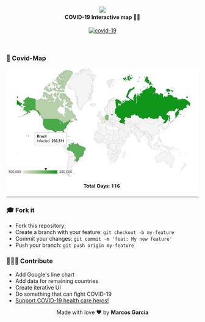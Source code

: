 <h4 align="center">
<img src="mobile/src/assets/logo@3x.png" width="250px" /><br>
 <b>COVID-19 Interactive map</b> 🦸‍♂️
</h4>
<p align="center">
  <a href="https://documenter.getpostman.com/view/2568274/SzS8rjbe?version=latest">
    <img alt="covid-19" src="https://beta.ctvnews.ca/content/dam/ctvnews/images/2020/3/27/1_4871398.jpg?cache_timestamp=1585334101268">
  </a>
  
</p>

<br>

### 🦠 Covid-Map

<div class="flex-container">
 <img src="/screenshots/covidMap.jpg" width="600px;" alt="covid-map"/>
</div>

---

### :mortar_board: Fork it

- Fork this repository;
- Create a branch with your feature: `git checkout -b my-feature`
- Commit your changes: `git commit -m 'feat: My new feature'`
- Push your branch: `git push origin my-feature`

### 👨🏽‍💻 Contribute

- Add Google's line chart
- Add data for remaining countries
- Create iterative UI
- Do something that can fight COVID-19
- <a href="https://secure.vghfoundation.ca/site/Donation2?df_id=2822&mfc_pref=T&2822.donation=form1&_ga=2.249858566.1008709283.1589783245-1400692700.1589783245&_gac=1.120644218.1589783246.CjwKCAjwwYP2BRBGEiwAkoBpAm5mcUbMVsLL2pcTP8AX4ai1iZflqsubbuVNoMFZmUKi7g9s8Nja0BoChg0QAvD_BwE">Support COVID-19 health care heros!</a>

<p align="center">Made with love ❤️ by <b><a src="https://github.com/yamgarcia">Marcos Garcia</a></b></p>
